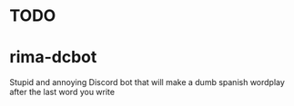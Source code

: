 # TODO

# rima-dcbot
Stupid and annoying Discord bot that will make a dumb spanish wordplay after the last word you write  
